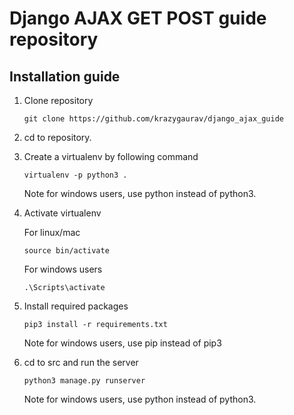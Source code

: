# Django AJAX GET POST guide repository

## Installation guide

1. Clone repository

    `
    git clone https://github.com/krazygaurav/django_ajax_guide
    `

2. cd to repository.

3. Create a virtualenv by following command

    `
    virtualenv -p python3 .
    `

   Note for windows users, use python instead of python3.

4. Activate virtualenv

    For linux/mac

    `
    source bin/activate
    `
    
    For windows users

    `
    .\Scripts\activate
    `

5. Install required packages

    `
    pip3 install -r requirements.txt
    `

    Note for windows users, use pip instead of pip3

6. cd to src and run the server

    `
    python3 manage.py runserver
    `
    
    Note for windows users, use python instead of python3.
